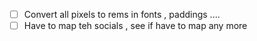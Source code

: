  - [ ] Convert all pixels to rems in fonts , paddings ....
 - [ ] Have to map teh socials , see if have to map any more
